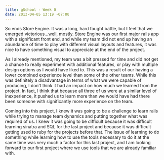```yaml
---
title: gSchool - Week 0
date: 2013-04-05 13:19 -07:00
---
```


So ends Store Engine.  It was a long, hard fought battle, but I feel that we emerged victorious...well, mostly.  Store Engine was our first major rails app with a significant front end, and while my team did not end up having an abundance of time to play with different visual layouts and features, it was nice to have something visual to appreciate at the end of the project.

As I already mentioned, my team was a bit pressed for time and did not get a chance to really experiment with additional features, or play with multiple design options as I would have liked to.  This was a result of our having a lower combined experience level than some of the other teams.  While this was definitely a disadvantage in terms of what we were capable of producing, I don't think it had an impact on how much we learned from the project.  In fact, I think that because all three of us were at a similar level of inexperience, it pushed us to learn more than we would have had there been someone with significantly more experience on the team.

Coming into this project, I knew it was going to be a challenge to learn rails while trying to manage team dynamics and putting together what was required of us.  I knew it was going to be difficult because it was difficult learning sinatra and SQL for the last project and because it was difficult getting used to ruby for the projects before that.  The issue of learning to do something while learning how to use the tools necessary to do it at the same time was very much a factor for this last project, and I am looking forward to our first project where we use tools that we are already familiar with.

